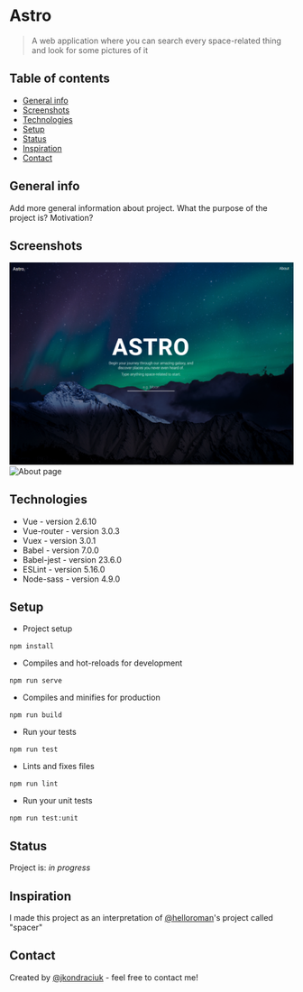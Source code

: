 # Astro
> A web application where you can search every space-related thing and look for some pictures of it

## Table of contents
* [General info](#general-info)
* [Screenshots](#screenshots)
* [Technologies](#technologies)
* [Setup](#setup)
* [Status](#status)
* [Inspiration](#inspiration)
* [Contact](#contact)

## General info
Add more general information about project. What the purpose of the project is? Motivation?

## Screenshots
![Home page](./screenshots/home.png)
![About page](./img/screenshot.png)

## Technologies
* Vue - version 2.6.10
* Vue-router - version 3.0.3
* Vuex - version 3.0.1
* Babel - version 7.0.0
* Babel-jest - version 23.6.0
* ESLint - version 5.16.0
* Node-sass - version 4.9.0

## Setup
* Project setup
```
npm install
```

* Compiles and hot-reloads for development
```
npm run serve
```

* Compiles and minifies for production
```
npm run build
```

* Run your tests
```
npm run test
```

* Lints and fixes files
```
npm run lint
```

* Run your unit tests
```
npm run test:unit
```

## Status
Project is: _in progress_

## Inspiration
I made this project as an interpretation of [@helloroman](https://github.com/helloroman)'s project called "spacer"

## Contact
Created by [@jkondraciuk](https://jkondraciuk.github.io/portfolio) - feel free to contact me!